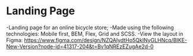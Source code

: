 # Landing Page
-Landing page for an online bicycle store;
-Made using the following technologies: Mobile first, BEM, Flex, Grid and SCSS.
-View the layout in Figma: https://www.figma.com/design/NZQAIydtHo5QkINyGLHNcq/BIKE-New-Version?node-id=41317-204&t=Bv1qNREzEZugAe2d-0


